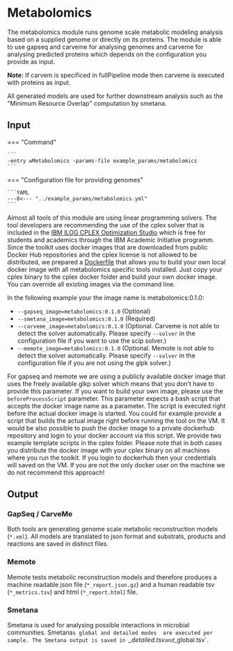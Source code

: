 # Metabolomics

The metabolomics module runs genome scale metabolic modeling analysis based on a supplied genome or directly on its proteins.
The module is able to use gapseq and carveme for analysing genomes and carveme for analysing predicted proteins
which depends on the configuration you provide as input.

**Note:** If carvem is specificed in fullPipeline mode then carveme is executed with proteins as input.

All generated models are used for further downstream analysis such as the "Minimum Resource Overlap" computation by smetana.

## Input

=== "Command"

    ```
    -entry wMetabolomics -params-file example_params/metabolomics
    ```

=== "Configuration file for providing genomes"

    ```YAML
    ---8<--- "../example_params/metabolomics.yml"
    ```

Almost all tools of this module are using linear programming solvers. The tool developers are recommending the use of the cplex solver
that is included in the [IBM ILOG CPLEX Optimization Studio](https://www.ibm.com/de-de/products/ilog-cplex-optimization-studio) which is free for students and academics
through the IBM Academic Initiative programm. 
Since the toolkit uses docker images that are downloaded from public Docker Hub repositories and the cplex license is not allowed
to be distributed, we prepared a [Dockerfile](../cplex/docker/Dockerfile) that allows you to build your own local docker image with all metabolomics specific tools installed.
Just copy your cplex binary to the cplex docker folder and build your own docker image. You can override all existing images via the command line.

In the following example your the image name is metabolomics:0.1.0:

* `--gapseq_image=metabolomics:0.1.0` (Optional)
* `--smetana_image=metabolomics:0.1.0` (Required)
* `--carveme_image=metabolomics:0.1.0` (Optional. Carveme is not able to detect the solver automatically. Please specify `--solver` in the configuration file if you want to use the scip solver.)
* `--memote_image=metabolomics:0.1.0` (Optional. Memote is not able to detect the solver automatically. Please specify `--solver` in the configuration file if you are not using the glpk solver.)

For gapseq and memote we are using a publicly available docker image that uses the freely available glkp solver which means that you don't have to provide this parameter.
If you want to build your own image, please use the `beforeProcessScript` parameter. This parameter expects a bash script that accepts the docker image name as a parameter.
The script is executed right before the actual docker image is started. 
You could for example provide a script that builds the actual image right before running the tool on the VM. 
It would be also possible to push the docker image to a private dockerhub repository and login to your docker account via this script.
We provide two example template scripts in the cplex folder.
Please note that in both cases you distribute the docker image with your cplex binary on all machines where you run the toolkit.
If you login to dockerhub then your credentials will saved on the VM. If you are not the only docker user on the machine we do not recommend this approach! 

## Output

### GapSeq / CarveMe 

Both tools are generating genome scale metabolic reconstruction models (`*.xml`). 
All models are translated to json format and substrats, products and reactions are saved in distinct files.

### Memote

Memote tests metabolic reconstruction models and therefore produces a machine readable json file  (`*_report.json.gz`)
and a human readable tsv (`*_metrics.tsv`) and html (`*_report.html`) file.

### Smetana

Smetana is used for analysing possible interactions in microbial communities. Smetana`s global and detailed modes 
are executed per sample. The Smetana output is saved in `*_detailed.tsv` and `*_global.tsv`.
